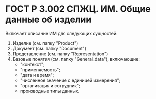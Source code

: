 # ГОСТ Р 3.002 СПЖЦ. ИМ. Общие данные об изделии
Включает описание ИМ для следующих сущностей:
1) Изделие (см. папку "Product")
2) Документ (см. папку "Document")
3) Представление (см. папку "Representation")
4) Базовые понятия (см. папку "General_data"), включающие:
    - "контекст";
    - "применяемость";
    - "дата и время";
    - "численное значение с единицей измерения";
    - "организация и сотрудник";
    - производные типы данных.

